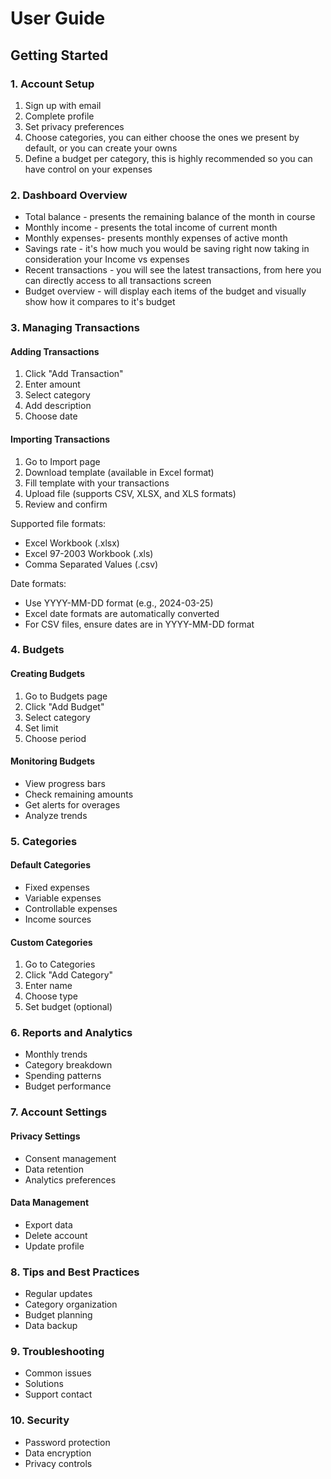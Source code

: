 # User Guide

## Getting Started

### 1. Account Setup
1. Sign up with email
2. Complete profile
3. Set privacy preferences
4. Choose categories, you can either choose the ones we present by default, or you can create your owns
5. Define a budget per category, this is highly recommended so you can have control on your expenses

### 2. Dashboard Overview
- Total balance - presents the remaining balance of the month in course
- Monthly income - presents the total income of current month
- Monthly expenses- presents monthly expenses of active month
- Savings rate - it's how much you would be saving right now taking in consideration your Income vs expenses
- Recent transactions - you will see the latest transactions, from here you can directly access to all transactions screen
- Budget overview - will display each items of the budget and visually show how it compares to it's budget

### 3. Managing Transactions

#### Adding Transactions
1. Click "Add Transaction"
2. Enter amount
3. Select category
4. Add description
5. Choose date

#### Importing Transactions
1. Go to Import page
2. Download template (available in Excel format)
3. Fill template with your transactions
4. Upload file (supports CSV, XLSX, and XLS formats)
5. Review and confirm

Supported file formats:
- Excel Workbook (.xlsx)
- Excel 97-2003 Workbook (.xls)
- Comma Separated Values (.csv)

Date formats:
- Use YYYY-MM-DD format (e.g., 2024-03-25)
- Excel date formats are automatically converted
- For CSV files, ensure dates are in YYYY-MM-DD format

### 4. Budgets

#### Creating Budgets
1. Go to Budgets page
2. Click "Add Budget"
3. Select category
4. Set limit
5. Choose period

#### Monitoring Budgets
- View progress bars
- Check remaining amounts
- Get alerts for overages
- Analyze trends

### 5. Categories

#### Default Categories
- Fixed expenses
- Variable expenses
- Controllable expenses
- Income sources

#### Custom Categories
1. Go to Categories
2. Click "Add Category"
3. Enter name
4. Choose type
5. Set budget (optional)

### 6. Reports and Analytics
- Monthly trends
- Category breakdown
- Spending patterns
- Budget performance

### 7. Account Settings

#### Privacy Settings
- Consent management
- Data retention
- Analytics preferences

#### Data Management
- Export data
- Delete account
- Update profile

### 8. Tips and Best Practices
- Regular updates
- Category organization
- Budget planning
- Data backup

### 9. Troubleshooting
- Common issues
- Solutions
- Support contact

### 10. Security
- Password protection
- Data encryption
- Privacy controls